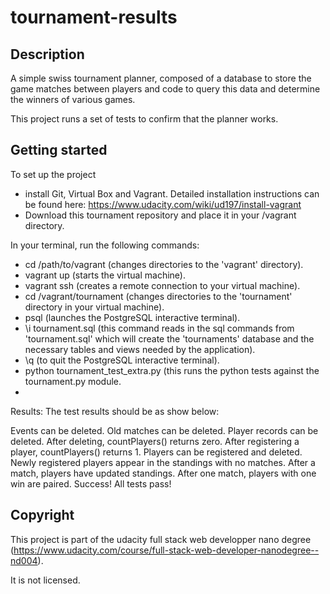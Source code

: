 # tournament-results

## Description

A simple swiss tournament planner, composed of a database to store the game matches between players and code to query this data and determine the winners of various games.

This project runs a set of tests to confirm that the planner works.

## Getting started

To set up the project
- install Git, Virtual Box and Vagrant. Detailed installation instructions can be found here: https://www.udacity.com/wiki/ud197/install-vagrant
- Download this tournament repository and place it in your /vagrant directory.

In your terminal, run the following commands:
- cd /path/to/vagrant (changes directories to the 'vagrant' directory).
- vagrant up (starts the virtual machine).
- vagrant ssh (creates a remote connection to your virtual machine).
- cd /vagrant/tournament (changes directories to the 'tournament' directory in your virtual machine).
- psql (launches the PostgreSQL interactive terminal).
- \i tournament.sql (this command reads in the sql commands from 'tournament.sql' which will create the 'tournaments' database and the necessary tables and views needed by the application).
- \q (to quit the PostgreSQL interactive terminal).
- python tournament_test_extra.py (this runs the python tests against the tournament.py module.
- 

Results: The test results should be as show below:

Events can be deleted.
Old matches can be deleted.
Player records can be deleted.
After deleting, countPlayers() returns zero.
After registering a player, countPlayers() returns 1.
Players can be registered and deleted.
Newly registered players appear in the standings with no matches.
After a match, players have updated standings.
After one match, players with one win are paired.
Success! All tests pass!

## Copyright

This project is part of the udacity full stack web developper nano degree (https://www.udacity.com/course/full-stack-web-developer-nanodegree--nd004). 

It is not licensed.

